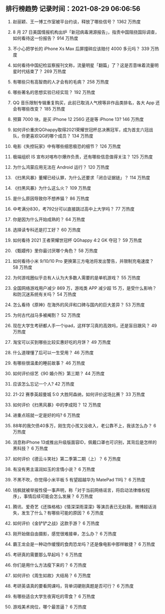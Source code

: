 
## 排行榜趋势 记录时间：2021-08-29 06:06:56
  
  1. 赵丽颖、王一博工作室被平台约谈，释放了哪些信号？ 1362 万热度
    
  2. 8 月 27 日美国情报机构出炉「新冠病毒溯源报告」，指责中国阻挠国际调查，如何看待这一份报告？ 914 万热度
    
  3. 不小心把学长的 iPhone Xs Max 后屏撞碎应该赔付 4000 多元吗？ 339 万热度
    
  4. 如何看待中国纪检监察报刊文称，流量明星「翻篇」了？这是否意味着流量明星时代结束了？ 269 万热度
    
  5. 有哪些只有高智商的人才会有的毛病？ 258 万热度
    
  6. 哪些著名的思想实验已经实现？ 192 万热度
    
  7. QQ 音乐限制专辑重复购买，此前已取消人气榜等非作品类排名，各大 App 还会有哪些改变？ 185 万热度
    
  8. 预算 7000 块，是买 iPhone 12  256G 还是等 iPhone 13? 146 万热度
    
  9. 如何评价重庆QGhappy取得2021荣耀世冠杯总决赛冠军，成为首支六冠战队，你更喜欢QG的哪个成员？ 134 万热度
    
  10. 电影《失控玩家》中有哪些细思极恐的细节？ 126 万热度
    
  11. 极端组织 IS 宣布对喀布尔爆炸负责，还有哪些信息值得关注？ 125 万热度
    
  12. 为什么鸿蒙应用无法在 Android 运行？ 120 万热度
    
  13. 《扫黑风暴》董耀已经认罪，为什么还要求「闭合证据链」？ 114 万热度
    
  14. 《扫黑风暴》为什么这么火？ 109 万热度
    
  15. 是什么原因导致你不想养猫？ 86 万热度
    
  16. 中考满分830，考792分可以直接跳过高中上大学吗？ 77 万热度
    
  17. 你是因为什么开始成熟的？ 64 万热度
    
  18. 选择读专科还是打工好？ 60 万热度
    
  19. 如何看待 2021 王者荣耀世冠杯 QGhappy 4:2 GK 夺冠？ 59 万热度
    
  20. 《甄嬛传》里你最讨厌哪个角色？ 58 万热度
    
  21. 如何看待小米 9/10/10 Pro 更换第三方电池将发出警告，并限制充电速度？ 58 万热度
    
  22. 为何游戏圈似乎总有人认为大多数人需要的是单机游戏？ 55 万热度
    
  23. 全国网络游戏用户减少 869 万，游戏类 APP 减少超 15 万，是受什么影响？和防沉迷系统有关吗？ 54 万热度
    
  24. 怎么看待《原神》在海外的风评和口碑与国内的巨大差异？ 53 万热度
    
  25. 为何古代战马多被阉割？ 52 万热度
    
  26. 现在大学生考研都人手一个ipad，这样学习真的高效吗，还是盲目跟风？ 49 万热度
    
  27. 淘宝可以买到哪些比较实惠好吃的月饼？ 49 万热度
    
  28. 什么道理懂了后可以一生受用？ 46 万热度
    
  29. 有哪些很温柔的睡前故事？ 46 万热度
    
  30. 如何评价综艺《90 婚介所》第三期？ 44 万热度
    
  31. 应该怎么忘记一个人? 42 万热度
    
  32. 21-22 赛季英超曼城 5:0 大胜阿森纳，如何评价这场比赛？ 33 万热度
    
  33. 如何评价《扫黑风暴》中的李成阳？ 12 万热度
    
  34. 进重点班就一定是好的吗? 6 万热度
    
  35. 88年的我欠债40多万，刚生完小孩又没收入，老公靠不上，我该怎么办？ 6 万热度
    
  36. 消息称iPhone 13或推出升级版面容ID，佩戴口罩也可识别，其背后是怎样的黑科技？ 6 万热度
    
  37. 如何评价《德云斗笑社》第二季第二期（上）？ 6 万热度
    
  38. 有没有男主温润如玉的言情小说？ 6 万热度
    
  39. 不黑不吹，你觉得小米平板 5 有望超越华为 MatePad 11吗？ 6 万热度
    
  40. 钱枫就被举报性侵一事声明，称「对于当前网络谣言，将启动法律维权程序」，事情后续可能会怎么发展？ 6 万热度
    
  41. 腾讯、爱奇艺《还珠格格》《情深深雨濛濛》等演员表已无赵薇，微博超话消失，发生了什么？有哪些可能的原因？ 6 万热度
    
  42. 如何评价《金铲铲之战》这款手游？ 6 万热度
    
  43. 刚开始做自由摄影，感觉很难接单，怎么办？ 6 万热度
    
  44. 霸王龙会是一种动作缓慢的食肉恐龙吗？还是像电影中那样敏捷？ 6 万热度
    
  45. 考研真的需要那么早起吗？ 6 万热度
    
  46. 你们是用什么方法瘦下来的？ 6 万热度
    
  47. 如何评价《周生如故》大结局？ 6 万热度
    
  48. 考研英语真的要看网课吗，背单词硬刚真题是否可行？ 6 万热度
    
  49. 有哪些适合大学生夜宵吃的零食？ 6 万热度
    
  50. 游戏美术岗位，哪个最苦逼？ 6 万热度
    